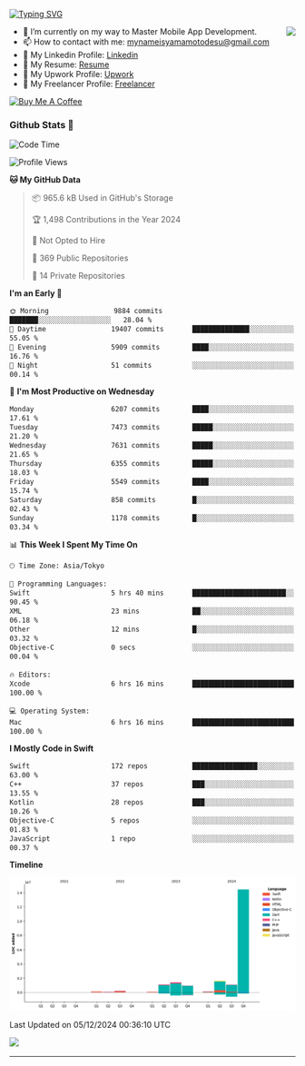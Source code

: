 
[![Typing SVG](https://readme-typing-svg.demolab.com/?lines=Thank+You+For+Visiting!!;You+Are+Welcome✨;I+am+Kyo+Yamamoto;Mobile+Developer)](https://git.io/typing-svg)
<p>
<img align="right" src="https://media.giphy.com/media/26ufdb3cYKwbRtYVW/giphy.gif" style="max-width:100%;" height="150px">

- 🌱 I’m currently on my way to Master Mobile App Development.
- 📫 How to contact with me: mynameisyamamotodesu@gmail.com
- 🔗 My Linkedin Profile: [Linkedin](https://www.linkedin.com/in/kyo-yamamoto-a2ab50239)
- 🔗 My Resume: [Resume](https://www.kickresume.com/cv/rNok4e/)
- 🔗 My Upwork Profile: [Upwork](https://www.upwork.com/freelancers/~01aa9115102bb4af25)
- 🔗 My Freelancer Profile: [Freelancer](https://www.freelancer.com/u/yamamotodesu)

<a href="https://www.buymeacoffee.com/kyoyamamoto" target="_blank"><img src="https://cdn.buymeacoffee.com/buttons/default-orange.png" alt="Buy Me A Coffee" height="41" width="174"></a>

### Github Stats 🥇 
<!--START_SECTION:waka-->
![Code Time](http://img.shields.io/badge/Code%20Time-913%20hrs%2057%20mins-blue)

![Profile Views](http://img.shields.io/badge/Profile%20Views-19-blue)

**🐱 My GitHub Data** 

> 📦 965.6 kB Used in GitHub's Storage 
 > 
> 🏆 1,498 Contributions in the Year 2024
 > 
> 🚫 Not Opted to Hire
 > 
> 📜 369 Public Repositories 
 > 
> 🔑 14 Private Repositories 
 > 
**I'm an Early 🐤** 

```text
🌞 Morning                9884 commits        ███████░░░░░░░░░░░░░░░░░░   28.04 % 
🌆 Daytime                19407 commits       ██████████████░░░░░░░░░░░   55.05 % 
🌃 Evening                5909 commits        ████░░░░░░░░░░░░░░░░░░░░░   16.76 % 
🌙 Night                  51 commits          ░░░░░░░░░░░░░░░░░░░░░░░░░   00.14 % 
```
📅 **I'm Most Productive on Wednesday** 

```text
Monday                   6207 commits        ████░░░░░░░░░░░░░░░░░░░░░   17.61 % 
Tuesday                  7473 commits        █████░░░░░░░░░░░░░░░░░░░░   21.20 % 
Wednesday                7631 commits        █████░░░░░░░░░░░░░░░░░░░░   21.65 % 
Thursday                 6355 commits        █████░░░░░░░░░░░░░░░░░░░░   18.03 % 
Friday                   5549 commits        ████░░░░░░░░░░░░░░░░░░░░░   15.74 % 
Saturday                 858 commits         █░░░░░░░░░░░░░░░░░░░░░░░░   02.43 % 
Sunday                   1178 commits        █░░░░░░░░░░░░░░░░░░░░░░░░   03.34 % 
```


📊 **This Week I Spent My Time On** 

```text
🕑︎ Time Zone: Asia/Tokyo

💬 Programming Languages: 
Swift                    5 hrs 40 mins       ███████████████████████░░   90.45 % 
XML                      23 mins             ██░░░░░░░░░░░░░░░░░░░░░░░   06.18 % 
Other                    12 mins             █░░░░░░░░░░░░░░░░░░░░░░░░   03.32 % 
Objective-C              0 secs              ░░░░░░░░░░░░░░░░░░░░░░░░░   00.04 % 

🔥 Editors: 
Xcode                    6 hrs 16 mins       █████████████████████████   100.00 % 

💻 Operating System: 
Mac                      6 hrs 16 mins       █████████████████████████   100.00 % 
```

**I Mostly Code in Swift** 

```text
Swift                    172 repos           ████████████████░░░░░░░░░   63.00 % 
C++                      37 repos            ███░░░░░░░░░░░░░░░░░░░░░░   13.55 % 
Kotlin                   28 repos            ███░░░░░░░░░░░░░░░░░░░░░░   10.26 % 
Objective-C              5 repos             ░░░░░░░░░░░░░░░░░░░░░░░░░   01.83 % 
JavaScript               1 repo              ░░░░░░░░░░░░░░░░░░░░░░░░░   00.37 % 
```



**Timeline**

![Lines of Code chart](https://raw.githubusercontent.com/YamamotoDesu/YamamotoDesu/main/assets/bar_graph.png)


 Last Updated on 05/12/2024 00:36:10 UTC
<!--END_SECTION:waka-->

![](https://github-profile-summary-cards.vercel.app/api/cards/profile-details?username=YamamotoDesu&theme=vue)

----
